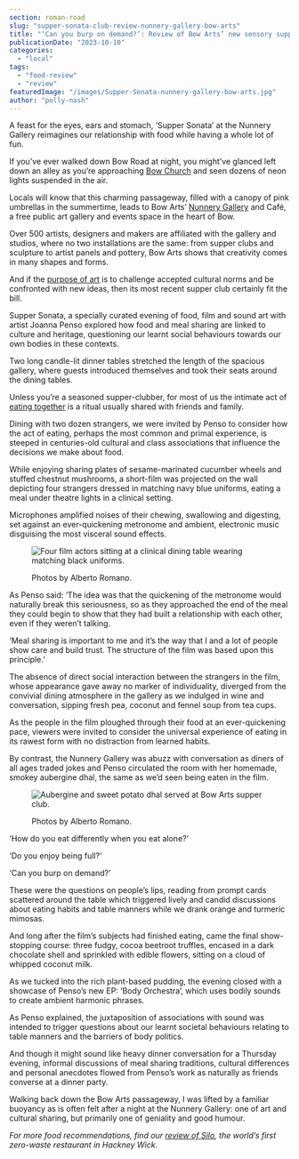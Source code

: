 ```yaml
---
section: roman-road
slug: "supper-sonata-club-review-nunnery-gallery-bow-arts"
title: "‘Can you burp on demand?’: Review of Bow Arts’ new sensory supper club"
publicationDate: "2023-10-10"
categories: 
  - "local"
tags: 
  - "food-review"
  - "review"
featuredImage: "/images/Supper-Sonata-nunnery-gallery-bow-arts.jpg"
author: "polly-nash"
---
```


A feast for the eyes, ears and stomach, ‘Supper Sonata’ at the Nunnery Gallery reimagines our relationship with food while having a whole lot of fun. 

If you’ve ever walked down Bow Road at night, you might’ve glanced left down an alley as you’re approaching [Bow Church](https://romanroadlondon.com/bow-church-history-blitzed-east-end-bow-road/) and seen dozens of neon lights suspended in the air. 

Locals will know that this charming passageway, filled with a canopy of pink umbrellas in the summertime, leads to Bow Arts’ [Nunnery Gallery](https://romanroadlondon.com/nunnery-gallery-bow/) and Café, a free public art gallery and events space in the heart of Bow. 

Over 500 artists, designers and makers are affiliated with the gallery and studios, where no two installations are the same: from supper clubs and sculpture to artist panels and pottery, Bow Arts shows that creativity comes in many shapes and forms. 

And if the [purpose of art](https://romanroadlondon.com/art-exhibitions-east-london/) is to challenge accepted cultural norms and be confronted with new ideas, then its most recent supper club certainly fit the bill. 

Supper Sonata, a specially curated evening of food, film and sound art with artist Joanna Penso explored how food and meal sharing are linked to culture and heritage, questioning our learnt social behaviours towards our own bodies in these contexts. 

Two long candle-lit dinner tables stretched the length of the spacious gallery, where guests introduced themselves and took their seats around the dining tables. 

Unless you’re a seasoned supper-clubber, for most of us the intimate act of [eating together](https://romanroadlondon.com/lanterna-pizza-restaurant-bar-deli-fish-island-food-review/) is a ritual usually shared with friends and family. 

Dining with two dozen strangers, we were invited by Penso to consider how the act of eating, perhaps the most common and primal experience, is steeped in centuries-old cultural and class associations that influence the decisions we make about food. 

While enjoying sharing plates of sesame-marinated cucumber wheels and stuffed chestnut mushrooms, a short-film was projected on the wall depicting four strangers dressed in matching navy blue uniforms, eating a meal under theatre lights in a clinical setting. 

Microphones amplified noises of their chewing, swallowing and digesting, set against an ever-quickening metronome and ambient, electronic music disguising the most visceral sound effects. 

<figure>

![Four film actors sitting at a clinical dining table wearing matching black uniforms.](/images/supper-sonata-bow-arts-film-still-1024x683.jpg)

<figcaption>

Photos by Alberto Romano.

</figcaption>

</figure>

As Penso said: ‘The idea was that the quickening of the metronome would naturally break this seriousness, so as they approached the end of the meal they could begin to show that they had built a relationship with each other, even if they weren’t talking. 

‘Meal sharing is important to me and it’s the way that I and a lot of people show care and build trust. The structure of the film was based upon this principle.’

The absence of direct social interaction between the strangers in the film, whose appearance gave away no marker of individuality, diverged from the convivial dining atmosphere in the gallery as we indulged in wine and conversation, sipping fresh pea, coconut and fennel soup from tea cups. 

As the people in the film ploughed through their food at an ever-quickening pace, viewers were invited to consider the universal experience of eating in its rawest form with no distraction from learned habits. 

By contrast, the Nunnery Gallery was abuzz with conversation as diners of all ages traded jokes and Penso circulated the room with her homemade, smokey aubergine dhal, the same as we’d seen being eaten in the film. 

<figure>

![Aubergine and sweet potato dhal served at Bow Arts supper club.](/images/aubergine-dhal-supper-sonata-bow-arts-1024x683.jpg)

<figcaption>

Photos by Alberto Romano.

</figcaption>

</figure>

‘How do you eat differently when you eat alone?’

‘Do you enjoy being full?’ 

‘Can you burp on demand?’ 

These were the questions on people’s lips, reading from prompt cards scattered around the table which triggered lively and candid discussions about eating habits and table manners while we drank orange and turmeric mimosas. 

And long after the film’s subjects had finished eating, came the final show-stopping course: three fudgy, cocoa beetroot truffles, encased in a dark chocolate shell and sprinkled with edible flowers, sitting on a cloud of whipped coconut milk. 

As we tucked into the rich plant-based pudding, the evening closed with a showcase of Penso’s new EP: ‘Body Orchestra’, which uses bodily sounds to create ambient harmonic phrases. 

As Penso explained, the juxtaposition of associations with sound was intended to trigger questions about our learnt societal behaviours relating to table manners and the barriers of body politics. 

And though it might sound like heavy dinner conversation for a Thursday evening, informal discussions of meal sharing traditions, cultural differences and personal anecdotes flowed from Penso’s work as naturally as friends converse at a dinner party. 

Walking back down the Bow Arts passageway, I was lifted by a familiar buoyancy as is often felt after a night at the Nunnery Gallery: one of art and cultural sharing, but primarily one of geniality and good humour. 

_For more food recommendations, find our_ [_review of Silo_](https://romanroadlondon.com/silo-zero-waste-hackney-wick-restaurant-review/)_, the world’s first zero-waste restaurant in Hackney Wick._ 


